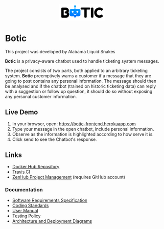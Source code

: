 <div align="center"><img src="https://github.com/cos301-2019-se/Botic/blob/%2357_Readme-Updates/ui/media/BoticLogo1.PNG" width="150"></div>

# Botic

This project was developed by Alabama Liquid Snakes

**Botic** is a privacy-aware chatbot used to handle ticketing system messages.

The project consists of two parts, both applied to an arbitrary ticketing system. **Botic** preemptively warns a customer if a message that they are going to post contains any personal information. The message should then be analysed and if the chatbot (trained on historic ticketing data) can reply with a suggestion or follow up question, it should do so without exposing any personal customer information.

## Live Demo
1. In your browser, open: https://botic-frontend.herokuapp.com
2. Type your message in the open chatbot, include personal information.
3. Observe as the information is highlighted according to how serve it is.
4. Click send to see the Chatbot's response.

## Links
- <a href="https://hub.docker.com/r/alabamaliquidservices/botic" target="_blank">Docker Hub Repository</a>
- <a href="https://travis-ci.com/cos301-2019-se/Botic" target="_blank">Travis CI</a>
- <a href="https://app.zenhub.com/workspaces/botic-5cc1a7ea036c7737a1fc9673/board?repos=182156004" target="_blank">ZenHub Project Management</a> (requires GitHub account)

### Documentation
- <a href="https://github.com/cos301-2019-se/Botic/blob/master/docs/Botic_SRS.pdf" target="_blank">Software Requirements Specification</a>
- <a href="" target="_blank">Coding Standards</a>
- <a href="" target="_blank">User Manual</a>
- <a href="" target="_blank">Testing Policy</a>
- <a href="" target="_blank">Architecture and Deployment Diagrams</a>